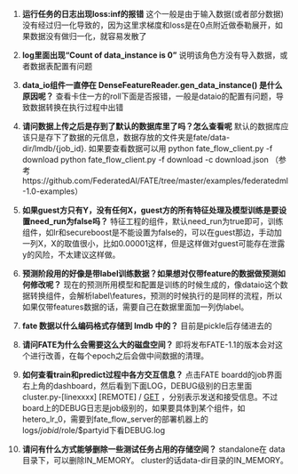 1. **运行任务的日志出现loss:inf的报错**
这个一般是由于输入数据(或者部分数据)没有经过归一化导致的，因为这里求梯度和loss是在0点附近做泰勒展开，如果数据没有做归一化，就容易发散了

2. **log里面出现“Count of data_instance is 0”**
说明该角色方没有导入数据，或者数据表配置有问题

3. **data_io组件一直停在 DenseFeatureReader.gen_data_instance() 是什么原因呢？**
查看卡住一方的roll下面是否报错，一般是dataio的配置有问题，导致数据转换在执行过程中出错

4. **请问数据上传之后是存到了默认的数据库里了吗？怎么查看呢**
默认的数据库应该只是存下了数据的元信息，数据存放的文件夹是fate/data-dir/lmdb/{job_id}.
如果要查看数据可以用 python fate_flow_client.py -f download python fate_flow_client.py -f download -c download.json （参考https://github.com/FederatedAI/FATE/tree/master/examples/federatedml-1.0-examples）

5. **如果guest方只有Y，没有任何X，guest方的所有特征处理及模型训练是要设置need_run为false吗？**
特征工程的组件，默认need_run为true即可，训练组件，如lr和secureboost是不能设置为false的，可以在guest那边，手动加一列X，X的取值很小，比如0.00001这样，但是这样做对guest可能存在泄露y的风险，不太建议这样做。

6. **预测阶段用的好像是带label训练数据？如果想对仅带feature的数据做预测如何修改呢？**
现在的预测所用模型和配置是训练的时候生成的，像dataio这个数据转换组件，会解析label\features，预测的时候执行的是同样的流程，所以如果仅带features数据的话，需要自己在数据里面加一列伪label。

7. **fate 数据以什么编码格式存储到 lmdb 中的？**
目前是pickle后存储进去的

8. **请问FATE为什么会需要这么大的磁盘空间？**
即将发布FATE-1.1的版本会对这个进行改善，在每个epoch之后会做中间数据的清理。

9. **如何查看train和predict过程中各方交互信息？**
点击FATE boardd的job界面右上角的dashboard，然后看到下面LOG，DEBUG级别的日志里面cluster.py-[linexxxx] [REMOTE] / [GET](standalone版本的话的话，cluster.py=>standalone.py) ，分别表示发送和接受信息。不过board上的DEBUG日志是job级别的，如果要具体到某个组件，如hetero_lr_0，需要到fate_flow_server的部署机器上的logs/$jobid/$role/$partyid下看DEBUG.log

10. **请问有什么方式能够删除一些测试任务占用的存储空间？**
standalone在 data目录下，可以删除IN_MEMORY。 cluster的话data-dir目录的IN_MEMORY。
